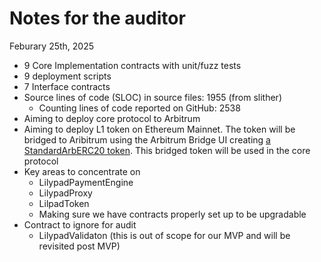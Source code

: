 # Notes for the auditor

Feburary 25th, 2025

- 9 Core Implementation contracts with unit/fuzz tests
- 9 deployment scripts
- 7 Interface contracts
- Source lines of code (SLOC) in source files: 1955 (from slither)
  - Counting lines of code reported on GitHub: 2538
- Aiming to deploy core protocol to Arbitrum
- Aiming to deploy L1 token on Ethereum Mainnet. The token will be bridged to Aribitrum using the Arbitrum Bridge UI creating [a StandardArbERC20 token](https://github.com/OffchainLabs/token-bridge-contracts/blob/main/contracts/tokenbridge/arbitrum/StandardArbERC20.sol).  This bridged token will be used in the core protocol
- Key areas to concentrate on
  - LilypadPaymentEngine
  - LilypadProxy
  - LilpadToken
  - Making sure we have contracts properly set up to be upgradable
- Contract to ignore for audit
  - LilypadValidaton (this is out of scope for our MVP and will be revisited post MVP)
